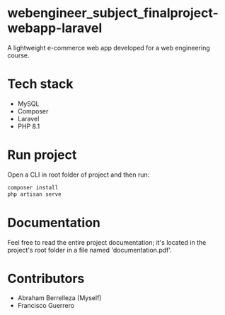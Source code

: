 # webengineer_subject_finalproject-webapp-laravel
A lightweight e-commerce web app developed for a web engineering course.

# Tech stack
<ul>
  <li>MySQL</li>
  <li>Composer</li>
  <li>Laravel</li>
  <li>PHP 8.1</li>
</ul>

# Run project
Open a CLI in root folder of project and then run:

```sh
composer install
php artisan serve
```

# Documentation
Feel free to read the entire project documentation; it's located in the project's root folder in a file named 'documentation.pdf'.

# Contributors
<ul>
  <li>Abraham Berrelleza (Myself)</li>
  <li>Francisco Guerrero</li>
</ul>
